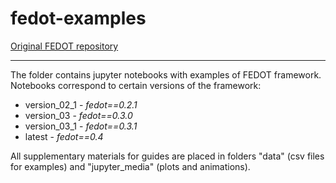# fedot-examples
[Original FEDOT repository](https://github.com/nccr-itmo/FEDOT)

---

The folder contains jupyter notebooks with examples of FEDOT framework.
Notebooks correspond to certain versions of the framework:

* version_02_1 - *fedot==0.2.1*
* version_03 - *fedot==0.3.0*
* version_03_1 - *fedot==0.3.1*
* latest - *fedot==0.4*

All supplementary materials for guides are placed in folders "data" (csv files for examples) 
and "jupyter_media" (plots and animations).
